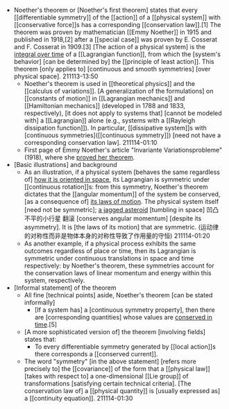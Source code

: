 - Noether's theorem or [Noether's first theorem] states that every [[differentiable symmetry]] of the [[action]] of a [[physical system]] with [[conservative force]]s has a corresponding [[conservation law]].[1] The theorem was proven by mathematician [[Emmy Noether]] in 1915 and published in 1918,[2] after a [[special case]] was proven by E. Cosserat and F. Cosserat in 1909.[3] [The action of a physical system] is the [integral over time](((AhT1VFxnA))) of a [[Lagrangian function]], from which the [system's behavior] [can be determined by] the [[principle of least action]]. This theorem [only applies to] [continuous and smooth symmetries] [over physical space].
211113-13:50
    - Noether's theorem is used in [[theoretical physics]] and the [[calculus of variations]]. [A generalization of the formulations] on [[constants of motion]] in [[Lagrangian mechanics]] and [[Hamiltonian mechanics]] (developed in 1788 and 1833, respectively), [it does not apply to systems that] [cannot be modeled with] a [[Lagrangian]] alone (e.g., systems with a [[Rayleigh dissipation function]]). In particular, [[dissipative system]]s with [continuous symmetries]([[continuous symmetry]]) [need not have a corresponding conservation law].
211114-01:10
    - First page of Emmy Noether's article "Invariante Variationsprobleme" (1918), where she [proved her theorem](https://en.wikipedia.org/wiki/File:Noether_theorem_1st_page.png).
- [Basic illustrations] and background
    - As an illustration, if a physical system [behaves the same regardless of] [how it is oriented in space](((QryUOD7g5))), its Lagrangian is symmetric under [[continuous rotation]]s: from this symmetry, Noether's theorem dictates that the [[angular momentum]] of the system be conserved, [as a consequence of] [its laws of motion](((Jid5U4nGy))). The physical system itself [need not be symmetric]; [a jagged asteroid]([[asteroid]]) [tumbling in space] 凹凸不平的小行星 翻滚 [conserves angular momentum] [despite its asymmetry]. It is [the laws of its motion] that are symmetric.
(运动律的对称性而非是物体本身的对称性导致了作用量的守恒)
211114-01:20
    - As another example, if a physical process exhibits the same outcomes regardless of place or time, then its Lagrangian is symmetric under continuous translations in space and time respectively: by Noether's theorem, these symmetries account for the conservation laws of linear momentum and energy within this system, respectively.
- [Informal statement] of the theorem
    - All fine [technical points] aside, Noether's theorem [can be stated informally]
        - [If a system has] a [continuous symmetry property], then there are [corresponding quantities] whose values are [conserved in time](((JqJ_IXFjl))).[5]
    - [A more sophisticated version of] the theorem [involving fields] states that:
        - To every differentiable symmetry generated by [[local action]]s there corresponds a [[conserved current]].
    - The word "symmetry" [in the above statement] [refers more precisely to] the [[covariance]] of the form that a [[physical law]] [takes with respect to] a one-dimensional [[Lie group]] of transformations [satisfying certain technical criteria]. [The conservation law of] a [[physical quantity]] is [usually expressed as] a [[continuity equation]].
211114-01:30
